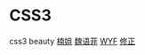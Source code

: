 # CSS3
css3 beauty
[楠姐](https://micheljorden94.github.io/CSS3/CSS3/楠姐.html)
[魏语菲](https://micheljorden94.github.io/CSS3/CSS3/魏语菲.html)
[WYF](https://micheljorden94.github.io/CSS3/CSS3/WYF.html)
[修正](https://github.com/micheljorden94/CSS3/blob/master/%E4%BF%AE%E6%AD%A3.html)

